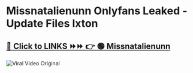 
 # Missnatalienunn Onlyfans Leaked - Update Files lxton

## <h2><a href="https://clipsfans.com/Missnatalienunn&ref=git">🔗 Click to LINKS ⏩⏩ 👉 🟢 Missnatalienunn </a></h2>

<a href="https://clipsfans.com/Missnatalienunn&ref=git" rel="nofollow" data-target="animated-image.originalLink"><img src="https://i.ibb.co.com/xMMVF88/686577567.gif" alt="Viral Video Original" style="max-width: 100%; display: inline-block;" data-target="animated-image.originalImage"></a>

